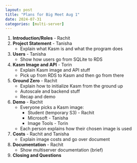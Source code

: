 ```yaml
---
layout: post
title: "Plans for Big Meet Aug 1"
date: 2024-07-31
categories: [multi-server]
---
```


1. **Introduction/Roles** - Rachit
2. **Project Statement** - Tanisha
	* Explain what Kasm is and what the program does
3. **Users** - Tanisha
	* Show how users go from SQLite to RDS
4. **Kasm Image and API** - Torin
	* Explain Kasm image and API stuff
	* Pick up from RDS to Kasm and then go from there
5. **Ground Zero** - Rachit
	* Explain how to initialize Kasm from the ground up
	* Autoscale and backend stuff
	* Recap and demo
6. **Demo** - Rachit
	* Everyone picks a Kasm image:
		+ Student (temporary S3) - Rachit
		+ Microsoft - Tanisha
		+ Image Tools - Torin
	* Each person explains how their chosen image is used
7. **Costs** - Rachit and Tanisha
	* Explain image costs and go over document
8. **Documentation** - Rachit
	* Show multiserver documentation (brief)
9. **Closing and Questions**